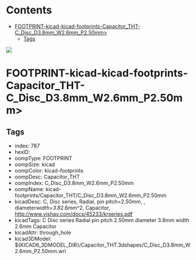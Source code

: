 



Contents
========

* [FOOTPRINT-kicad-kicad-footprints-Capacitor_THT-C_Disc_D3.8mm_W2.6mm_P2.50mm>](#footprint-kicad-kicad-footprints-capacitor_tht-c_disc_d38mm_w26mm_p250mm)
	* [Tags](#tags)
  
![][im]
# FOOTPRINT-kicad-kicad-footprints-Capacitor_THT-C_Disc_D3.8mm_W2.6mm_P2.50mm>

## Tags

- index: 787
- hexID: 
- oompType: FOOTPRINT
- oompSize: kicad
- oompColor: kicad-footprints
- oompDesc: Capacitor_THT
- oompIndex: C_Disc_D3.8mm_W2.6mm_P2.50mm
- oompName: kicad-footprints/Capacitor_THT/C_Disc_D3.8mm_W2.6mm_P2.50mm
- kicadDesc: C, Disc series, Radial, pin pitch=2.50mm, , diameter*width=3.8*2.6mm^2, Capacitor, http://www.vishay.com/docs/45233/krseries.pdf
- kicadTags: C Disc series Radial pin pitch 2.50mm  diameter 3.8mm width 2.6mm Capacitor
- kicadAttr: through_hole
- kicad3DModel: ${KICAD6_3DMODEL_DIR}/Capacitor_THT.3dshapes/C_Disc_D3.8mm_W2.6mm_P2.50mm.wrl



[im]: image.png

